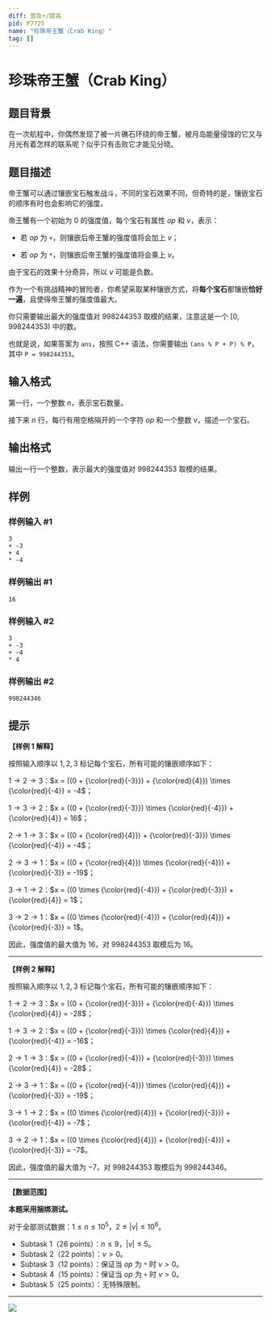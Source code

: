 ```yaml
---
diff: 普及+/提高
pid: P7725
name: "珍珠帝王蟹（Crab King）"
tag: []
---
```

# 珍珠帝王蟹（Crab King）
## 题目背景

在一次航程中，你偶然发现了被一片礁石环绕的帝王蟹，被月岛能量侵蚀的它又与月光有着怎样的联系呢？似乎只有击败它才能见分晓。

## 题目描述

帝王蟹可以通过镶嵌宝石触发战斗，不同的宝石效果不同，但奇特的是，镶嵌宝石的顺序有时也会影响它的强度。

帝王蟹有一个初始为 $0$ 的强度值，每个宝石有属性 $op$ 和 $v$，表示：

- 若 $op$ 为 `+`，则镶嵌后帝王蟹的强度值将会加上 $v$；

- 若 $op$ 为 `*`，则镶嵌后帝王蟹的强度值将会乘上 $v$。

由于宝石的效果十分奇异，所以 $v$ 可能是负数。

作为一个有挑战精神的冒险者，你希望采取某种镶嵌方式，将**每个宝石**都镶嵌**恰好一遍**，且使得帝王蟹的强度值最大。

你只需要输出最大的强度值对 $998244353$ 取模的结果，注意这是一个 $[0, 998244353)$ 中的数。

也就是说，如果答案为 `ans`，按照 C++ 语法，你需要输出 `(ans % P + P) % P`，其中 `P = 998244353`。

## 输入格式

第一行，一个整数 $n$，表示宝石数量。

接下来 $n$ 行，每行有用空格隔开的一个字符 $op$ 和一个整数 $v$，描述一个宝石。
## 输出格式

输出一行一个整数，表示最大的强度值对 $998244353$ 取模的结果。
## 样例

### 样例输入 #1
```
3
+ -3
+ 4
* -4

```
### 样例输出 #1
```
16

```
### 样例输入 #2
```
3
+ -3
+ -4
* 4

```
### 样例输出 #2
```
998244346

```
## 提示

**【样例 1 解释】**

按照输入顺序以 $1, 2, 3$ 标记每个宝石，所有可能的镶嵌顺序如下：

$1\to 2\to 3$：$x = ((0 + {\color{red}{-3}}) + {\color{red}{4}}) \times {\color{red}{-4}} = -4$；

$1\to 3\to 2$：$x = ((0 + {\color{red}{-3}}) \times {\color{red}{-4}}) + {\color{red}{4}} = 16$；

$2\to 1\to 3$：$x = ((0 + {\color{red}{4}}) + {\color{red}{-3}}) \times {\color{red}{-4}} = -4$；

$2\to 3\to 1$：$x = ((0 + {\color{red}{4}}) \times {\color{red}{-4}}) + {\color{red}{-3}} = -19$；

$3\to 1\to 2$：$x = ((0 \times {\color{red}{-4}}) + {\color{red}{-3}}) + {\color{red}{4}} = 1$；

$3\to 2\to 1$：$x = ((0 \times {\color{red}{-4}}) + {\color{red}{4}}) + {\color{red}{-3}} = 1$。

因此，强度值的最大值为 $16$，对 $998244353$ 取模后为 $16$。

---

**【样例 2 解释】**

按照输入顺序以 $1, 2, 3$ 标记每个宝石，所有可能的镶嵌顺序如下：

$1\to 2\to 3$：$x = ((0 + {\color{red}{-3}}) + {\color{red}{-4}}) \times {\color{red}{4}} = -28$；

$1\to 3\to 2$：$x = ((0 + {\color{red}{-3}}) \times {\color{red}{4}}) + {\color{red}{-4}} = -16$；

$2\to 1\to 3$：$x = ((0 + {\color{red}{-4}}) + {\color{red}{-3}}) \times {\color{red}{4}} = -28$；

$2\to 3\to 1$：$x = ((0 + {\color{red}{-4}}) \times {\color{red}{4}}) + {\color{red}{-3}} = -19$；

$3\to 1\to 2$：$x = ((0 \times {\color{red}{4}}) + {\color{red}{-3}}) + {\color{red}{-4}} = -7$；

$3\to 2\to 1$：$x = ((0 \times {\color{red}{4}}) + {\color{red}{-4}}) + {\color{red}{-3}} = -7$。

因此，强度值的最大值为 $-7$，对 $998244353$ 取模后为 $998244346$。

---

**【数据范围】**

**本题采用捆绑测试。**

对于全部测试数据：$1 \le n \le {10}^5$，$2 \le |v| \le {10}^6$。

- Subtask 1（26 points）：$n \le 9$，$|v| \le 5$。
- Subtask 2（22 points）：$v > 0$。
- Subtask 3（12 points）：保证当 $op$ 为 `*` 时 $v > 0$。
- Subtask 4（15 points）：保证当 $op$ 为 `+` 时 $v > 0$。
- Subtask 5（25 points）：无特殊限制。

---

![](https://cdn.luogu.com.cn/upload/image_hosting/rwzuwu9z.png)
